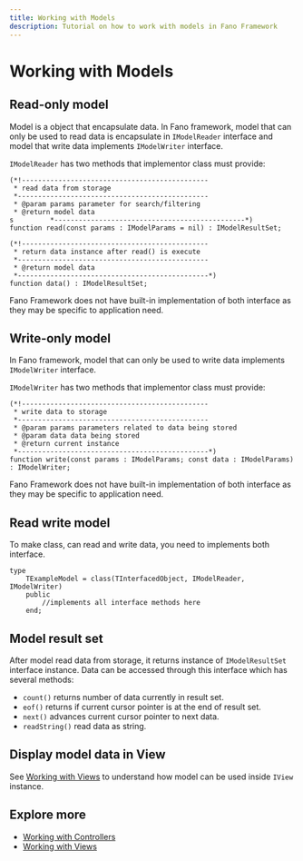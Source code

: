 ```yaml
---
title: Working with Models
description: Tutorial on how to work with models in Fano Framework
---
```


<h1 class="major">Working with Models</h1>

## Read-only model

Model is a object that encapsulate data. In Fano framework, model that can only be used to read data is encapsulate in `IModelReader` interface and model that write data implements `IModelWriter` interface.

`IModelReader` has two methods that implementor class must provide:

```
(*!----------------------------------------------
 * read data from storage
 *-----------------------------------------------
 * @param params parameter for search/filtering
 * @return model data
s         *-----------------------------------------------*)
function read(const params : IModelParams = nil) : IModelResultSet;

(*!----------------------------------------------
 * return data instance after read() is execute
 *-----------------------------------------------
 * @return model data
 *-----------------------------------------------*)
function data() : IModelResultSet;
```
Fano Framework does not have built-in implementation of both interface as they
may be specific to application need.

## Write-only model

In Fano framework, model that can only be used to write data implements `IModelWriter` interface.

`IModelWriter` has two methods that implementor class must provide:

```
(*!----------------------------------------------
 * write data to storage
 *-----------------------------------------------
 * @param params parameters related to data being stored
 * @param data data being stored
 * @return current instance
 *-----------------------------------------------*)
function write(const params : IModelParams; const data : IModelParams) : IModelWriter;
```
Fano Framework does not have built-in implementation of both interface as they
may be specific to application need.

## Read write model

To make class, can read and write data, you need to implements both interface.

```
type
    TExampleModel = class(TInterfacedObject, IModelReader, IModelWriter)
    public
        //implements all interface methods here
    end;
```

## Model result set

After model read data from storage, it returns instance of `IModelResultSet` interface instance. Data can be accessed through this interface which has several methods:

- `count()` returns number of data currently in result set.
- `eof()` returns if current cursor pointer is at the end of result set.
- `next()` advances current cursor pointer to next data.
- `readString()` read data as string.

## Display model data in View

See [Working with Views](/working-with-views) to understand how model can be used inside `IView` instance.

## Explore more

- [Working with Controllers](/working-with-controllers)
- [Working with Views](/working-with-views)
